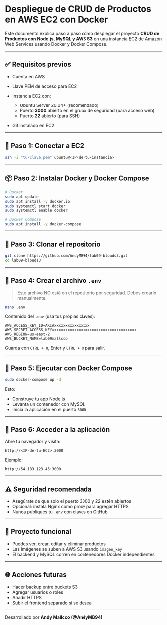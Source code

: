 # Despliegue de CRUD de Productos en AWS EC2 con Docker

Este documento explica paso a paso cómo desplegar el proyecto **CRUD de Productos con Node.js, MySQL y AWS S3** en una instancia EC2 de Amazon Web Services usando Docker y Docker Compose.

---

## ✅ Requisitos previos

* Cuenta en AWS
* Llave PEM de acceso para EC2
* Instancia EC2 con:

  * Ubuntu Server 20.04+ (recomendado)
  * Puerto **3000** abierto en el grupo de seguridad (para acceso web)
  * Puerto **22** abierto (para SSH)
* Git instalado en EC2

---

## 🤖 Paso 1: Conectar a EC2

```bash
ssh -i "tu-clave.pem" ubuntu@<IP-de-tu-instancia>
```

---

## 📦 Paso 2: Instalar Docker y Docker Compose

```bash
# Docker
sudo apt update
sudo apt install -y docker.io
sudo systemctl start docker
sudo systemctl enable docker

# Docker Compose
sudo apt install -y docker-compose
```

---

## 🐶 Paso 3: Clonar el repositorio

```bash
git clone https://github.com/AndyMB94/lab09-blouds3.git
cd lab09-blouds3
```

---

## 🔐 Paso 4: Crear el archivo `.env`

> Este archivo NO está en el repositorio por seguridad. Debes crearlo manualmente.

```bash
nano .env
```

Contenido del `.env` (usa tus propias claves):

```env
AWS_ACCESS_KEY_ID=AKIAxxxxxxxxxxxxxxxx
AWS_SECRET_ACCESS_KEY=xxxxxxxxxxxxxxxxxxxxxxxxxxxxxxxxxxxxx
AWS_REGION=us-east-2
AWS_BUCKET_NAME=lab09mallcco
```

Guarda con `CTRL + O`, Enter y `CTRL + X` para salir.

---

## 🚀 Paso 5: Ejecutar con Docker Compose

```bash
sudo docker-compose up -d
```

Esto:

* Construye tu app Node.js
* Levanta un contenedor con MySQL
* Inicia la aplicación en el puerto `3000`

---

## 📅 Paso 6: Acceder a la aplicación

Abre tu navegador y visita:

```
http://<IP-de-tu-EC2>:3000
```

Ejemplo:

```
http://54.183.123.45:3000
```

---

## ⚠️ Seguridad recomendada

* Asegúrate de que solo el puerto 3000 y 22 estén abiertos
* Opcional: instala Nginx como proxy para agregar HTTPS
* Nunca publiques tu `.env` con claves en GitHub

---

## 🎉 Proyecto funcional

* Puedes ver, crear, editar y eliminar productos
* Las imágenes se suben a AWS S3 usando `imagen_key`
* El backend y MySQL corren en contenedores Docker independientes

---

## 🌐 Acciones futuras

* Hacer backup entre buckets S3
* Agregar usuarios o roles
* Añadir HTTPS
* Subir el frontend separado si se desea

---

Desarrollado por **Andy Mallcco (@AndyMB94)**
